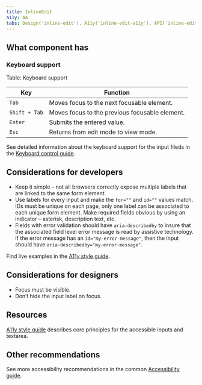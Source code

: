 ```yaml
---
title: InlineEdit
a11y: AA
tabs: Design('inline-edit'), A11y('inline-edit-a11y'), API('inline-edit-api'), Example('inline-edit-code'), Changelog('inline-edit-changelog')
---
```


## What component has

### Keyboard support

Table: Keyboard support

| Key           | Function                                       |
| ------------- | ---------------------------------------------- |
| `Tab` | Moves focus to the next focusable element.     |
| `Shift + Tab` | Moves focus to the previous focusable element. |
| `Enter` | Submits the entered value.                     |
| `Esc` | Returns from edit mode to view mode.           |

See detailed information about the keyboard support for the input fileds in the [Keyboard control guide](/core-principles/a11y/a11y-keyboard#input_i_textarea).

## Considerations for developers

* Keep it simple – not all browsers correctly expose multiple labels that are linked to the same form element.
* Use labels for every input and make the `for=""` and `id=""` values match. IDs must be unique on each page, only one label can be associated to each unique form element. Make required fields obvious by using an indicator – asterisk, description text, etc.
* Fields with error validation should have `aria-describedby` to insure that the associated field level error message is read by assistive technology. If the error message has an `id="my-error-message"`, then the input should have `aria-describedby="my-error-message"`.

Find live examples in the [A11y style guide](https://a11y-style-guide.com/style-guide/section-forms.html#kssref-forms-text-fields).

## Considerations for designers

* Focus must be visible.
* Don’t hide the input label on focus.

## Resources

[A11y style guide](https://a11y-style-guide.com/style-guide/section-forms.html#kssref-forms-text-fields) describes core principles for the accessible inputs and textarea.

## Other recommendations

See more accessibility recommendations in the common [Accessibility guide](/core-principles/a11y/a11y).

<!--@include: ./inline-edit-a11y-report.md-->
